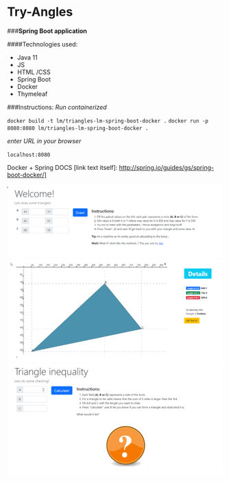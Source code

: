 # Try-Angles
###**Spring Boot application**

####Technologies used:
  * Java 11
  * JS
  * HTML /CSS
  * Spring Boot
  * Docker
  * Thymeleaf

###Instructions:
_Run containerized_

`docker build -t lm/triangles-lm-spring-boot-docker .`
`docker run -p 8080:8080 lm/triangles-lm-spring-boot-docker .`

_enter URL in your browser_

`localhost:8080`

Docker + Spring DOCS [link text itself]: http://spring.io/guides/gs/spring-boot-docker/]

![screen 1](https://github.com/elleom/try-angles-spring/blob/main/images/screenshot_1.png "ScreenShot 1")
![screen 2](https://github.com/elleom/try-angles-spring/blob/main/images/screenshot_2.png "ScreenShot 2")
![screen 3](https://github.com/elleom/try-angles-spring/blob/main/images/screenshot_3.png "ScreenShot 3")
